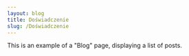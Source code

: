 ```yaml
---
layout: blog
title: Doświadczenie
slug: /Doświadczenie
---
```


This is an example of a "Blog" page, displaying a list of posts.
<br />
